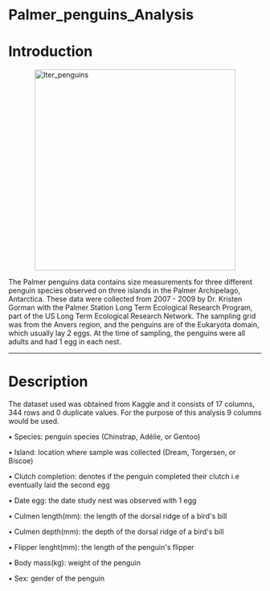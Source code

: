 # Palmer_penguins_Analysis

# Introduction

<img style="width: 400px; display: flex; justify-content: center; margin: 0 auto;" src="https://github.com/Mar-lim/Penguins_Analysis/assets/128103175/5cc9bf8d-2a60-4ff3-84b0-a3e61d4103bf" alt="lter_penguins" class="custom-image">


The Palmer penguins data contains size measurements for three different penguin species observed on three islands in the Palmer Archipelago, Antarctica.
These data were collected from 2007 - 2009 by Dr. Kristen Gorman with the Palmer Station Long Term Ecological Research Program, part of the US Long Term Ecological Research Network.
The sampling grid was from the Anvers region, and the penguins are of the Eukaryota domain, which usually lay 2 eggs. At the time of sampling, the penguins were all adults and had 1 egg in each nest.

----

# Description
The dataset used was obtained from Kaggle and it consists of 17 columns, 344 rows and 0 duplicate values. For the purpose of this analysis 9 columns would be used.

•	Species: penguin species (Chinstrap, Adélie, or Gentoo)

•	Island: location where sample was collected (Dream, Torgersen, or Biscoe)

•	Clutch completion: denotes if the penguin completed their clutch i.e eventually laid the second egg

•	Date egg: the date study nest was observed with 1 egg

•	Culmen length(mm): the length of the dorsal ridge of a bird's bill

•	Culmen depth(mm): the depth of the dorsal ridge of a bird's bill

•	Flipper lenght(mm): the length of the penguin's flipper

•	Body mass(kg): weight of the penguin

•	Sex: gender of the penguin








